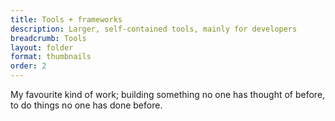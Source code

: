 ```yaml
---
title: Tools + frameworks
description: Larger, self-contained tools, mainly for developers
breadcrumb: Tools
layout: folder
format: thumbnails
order: 2
---
```


My favourite kind of work; building something no one has thought of before, to do things no one has done before.
